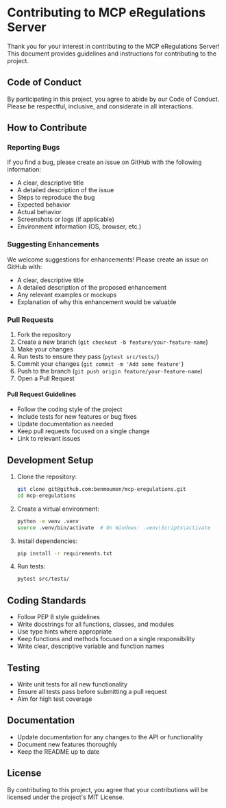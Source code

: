 # Contributing to MCP eRegulations Server

Thank you for your interest in contributing to the MCP eRegulations Server! This document provides guidelines and instructions for contributing to the project.

## Code of Conduct

By participating in this project, you agree to abide by our Code of Conduct. Please be respectful, inclusive, and considerate in all interactions.

## How to Contribute

### Reporting Bugs

If you find a bug, please create an issue on GitHub with the following information:
- A clear, descriptive title
- A detailed description of the issue
- Steps to reproduce the bug
- Expected behavior
- Actual behavior
- Screenshots or logs (if applicable)
- Environment information (OS, browser, etc.)

### Suggesting Enhancements

We welcome suggestions for enhancements! Please create an issue on GitHub with:
- A clear, descriptive title
- A detailed description of the proposed enhancement
- Any relevant examples or mockups
- Explanation of why this enhancement would be valuable

### Pull Requests

1. Fork the repository
2. Create a new branch (`git checkout -b feature/your-feature-name`)
3. Make your changes
4. Run tests to ensure they pass (`pytest src/tests/`)
5. Commit your changes (`git commit -m 'Add some feature'`)
6. Push to the branch (`git push origin feature/your-feature-name`)
7. Open a Pull Request

#### Pull Request Guidelines

- Follow the coding style of the project
- Include tests for new features or bug fixes
- Update documentation as needed
- Keep pull requests focused on a single change
- Link to relevant issues

## Development Setup

1. Clone the repository:
   ```bash
   git clone git@github.com:benmoumen/mcp-eregulations.git
   cd mcp-eregulations
   ```

2. Create a virtual environment:
   ```bash
   python -m venv .venv
   source .venv/bin/activate  # On Windows: .venv\Scripts\activate
   ```

3. Install dependencies:
   ```bash
   pip install -r requirements.txt
   ```

4. Run tests:
   ```bash
   pytest src/tests/
   ```

## Coding Standards

- Follow PEP 8 style guidelines
- Write docstrings for all functions, classes, and modules
- Use type hints where appropriate
- Keep functions and methods focused on a single responsibility
- Write clear, descriptive variable and function names

## Testing

- Write unit tests for all new functionality
- Ensure all tests pass before submitting a pull request
- Aim for high test coverage

## Documentation

- Update documentation for any changes to the API or functionality
- Document new features thoroughly
- Keep the README up to date

## License

By contributing to this project, you agree that your contributions will be licensed under the project's MIT License.
